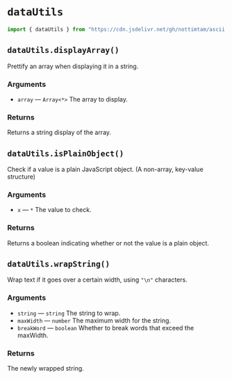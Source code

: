 # `dataUtils`

```js
import { dataUtils } from "https://cdn.jsdelivr.net/gh/nottimtam/ascii.js/dist/bundle.esm.js";
```

## `dataUtils.displayArray()`

Prettify an array when displaying it in a string.

### Arguments

-   `array` &mdash; `Array<*>` The array to display.

### Returns

Returns a string display of the array.

## `dataUtils.isPlainObject()`

Check if a value is a plain JavaScript object. (A non-array, key-value structure)

### Arguments

-   `x` &mdash; `*` The value to check.

### Returns

Returns a boolean indicating whether or not the value is a plain object.

## `dataUtils.wrapString()`

Wrap text if it goes over a certain width, using `"\n"` characters.

### Arguments

-   `string` &mdash; `string` The string to wrap.
-   `maxWidth` &mdash; `number` The maximum width for the string.
-   `breakWord` &mdash; `boolean` Whether to break words that exceed the maxWidth.

### Returns

The newly wrapped string.
